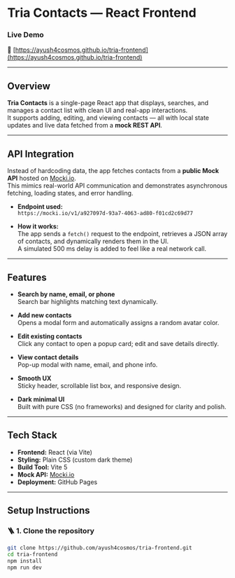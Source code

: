 # Tria Contacts — React Frontend

### Live Demo  
🔗 [https://ayush4cosmos.github.io/tria-frontend](https://ayush4cosmos.github.io/tria-frontend)

---

## Overview

**Tria Contacts** is a single-page React app that displays, searches, and manages a contact list with clean UI and real-app interactions.  
It supports adding, editing, and viewing contacts — all with local state updates and live data fetched from a **mock REST API**.

---

## API Integration

Instead of hardcoding data, the app fetches contacts from a **public Mock API** hosted on [Mocki.io](https://mocki.io/).  
This mimics real-world API communication and demonstrates asynchronous fetching, loading states, and error handling.

- **Endpoint used:**  
  `https://mocki.io/v1/a927097d-93a7-4063-ad80-f01cd2c69d77`

- **How it works:**  
  The app sends a `fetch()` request to the endpoint, retrieves a JSON array of contacts, and dynamically renders them in the UI.  
  A simulated 500 ms delay is added to feel like a real network call.

---

## Features

- **Search by name, email, or phone**  
  Search bar highlights matching text dynamically.

- **Add new contacts**  
  Opens a modal form and automatically assigns a random avatar color.

- **Edit existing contacts**  
  Click any contact to open a popup card; edit and save details directly.

- **View contact details**  
  Pop-up modal with name, email, and phone info.

- **Smooth UX**  
  Sticky header, scrollable list box, and responsive design.

- **Dark minimal UI**  
  Built with pure CSS (no frameworks) and designed for clarity and polish.

---

## Tech Stack

- **Frontend:** React (via Vite)
- **Styling:** Plain CSS (custom dark theme)
- **Build Tool:** Vite 5
- **Mock API:** [Mocki.io](https://mocki.io/)
- **Deployment:** GitHub Pages

---

## Setup Instructions

### 🪜 1. Clone the repository
```bash
git clone https://github.com/ayush4cosmos/tria-frontend.git
cd tria-frontend
npm install
npm run dev

